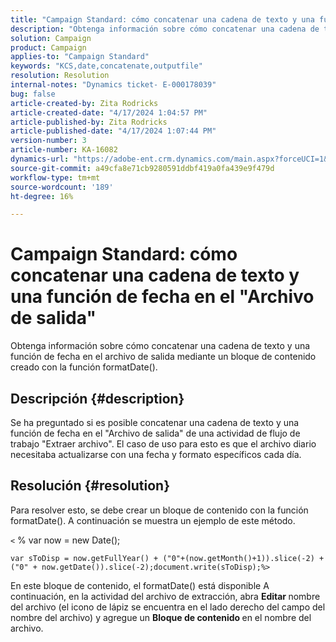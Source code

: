 ```yaml
---
title: "Campaign Standard: cómo concatenar una cadena de texto y una función de fecha en el \"Archivo de salida\""
description: "Obtenga información sobre cómo concatenar una cadena de texto y una función de fecha en el archivo de salida"
solution: Campaign
product: Campaign
applies-to: "Campaign Standard"
keywords: "KCS,date,concatenate,outputfile"
resolution: Resolution
internal-notes: "Dynamics ticket- E-000178039"
bug: false
article-created-by: Zita Rodricks
article-created-date: "4/17/2024 1:04:57 PM"
article-published-by: Zita Rodricks
article-published-date: "4/17/2024 1:07:44 PM"
version-number: 3
article-number: KA-16082
dynamics-url: "https://adobe-ent.crm.dynamics.com/main.aspx?forceUCI=1&pagetype=entityrecord&etn=knowledgearticle&id=32b2de13-bbfc-ee11-a1ff-6045bd0065b6"
source-git-commit: a49cfa8e71cb9280591ddbf419a0fa439e9f479d
workflow-type: tm+mt
source-wordcount: '189'
ht-degree: 16%

---
```


# Campaign Standard: cómo concatenar una cadena de texto y una función de fecha en el &quot;Archivo de salida&quot;


Obtenga información sobre cómo concatenar una cadena de texto y una función de fecha en el archivo de salida mediante un bloque de contenido creado con la función formatDate().

## Descripción {#description}


Se ha preguntado si es posible concatenar una cadena de texto y una función de fecha en el &quot;Archivo de salida&quot; de una actividad de flujo de trabajo &quot;Extraer archivo&quot;. El caso de uso para esto es que el archivo diario necesitaba actualizarse con una fecha y formato específicos cada día.


## Resolución {#resolution}


Para resolver esto, se debe crear un bloque de contenido con la función formatDate(). A continuación se muestra un ejemplo de este método.

`<` % var now = new Date();


```
var sToDisp = now.getFullYear() + ("0"+(now.getMonth()+1)).slice(-2) + ("0" + now.getDate()).slice(-2);document.write(sToDisp);%>
```


En este bloque de contenido, el formatDate() está disponible A continuación, en la actividad del archivo de extracción, abra <b>Editar </b>nombre del archivo (el icono de lápiz se encuentra en el lado derecho del campo del nombre del archivo) y agregue un <b>Bloque de contenido </b>en el nombre del archivo.
